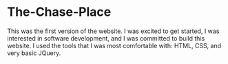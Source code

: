 # The-Chase-Place
This was the first version of the website. I was excited to get started, I was interested in software development, and I was committed to build this website.
I used the tools that I was most comfortable with: HTML, CSS, and very basic JQuery.
